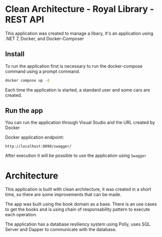 # Clean Architecture - Royal Library - REST API 

This application was created to manage a libary, It's an application using .NET 7, Docker, and Docker-Composer

## Install

To run the application first is necessary to run the docker-compose command using a prompt command.

```bash
docker compose up -d
```

Each time the application is started, a standard user and some cars are created.

## Run the app

You can run the application through Visual Studio and the URL created by Docker

Docker application endpoint:

`http://localhost:8090/swagger/`

After execution it will be possible to use the application using `Swagger`

# Architecture

This application is built with clean architecture, it was created in a short time, so there are some improvements that can be made.

The app was built using the book domain as a base. There is an use cases to get the books and is using chain of responsability pattern to execute each operation.

The application has a database resiliency system using Polly, uses SQL Server and Dapper to communicate with the database.